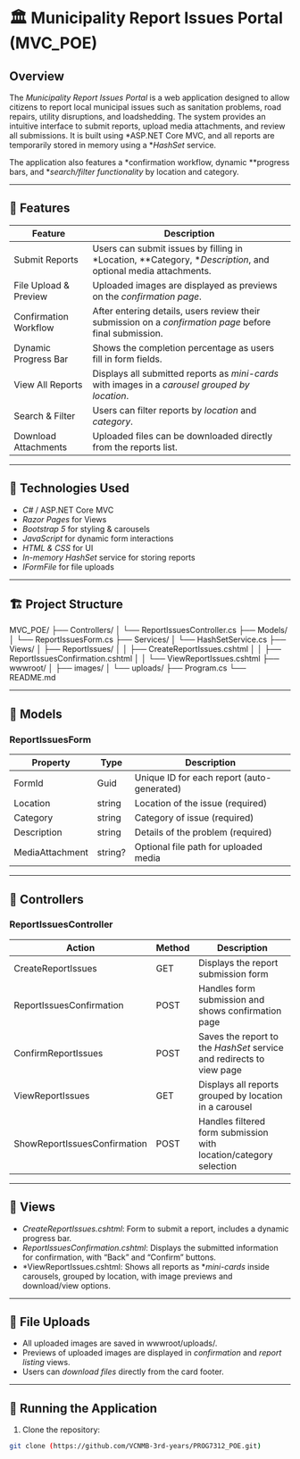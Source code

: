 # 🏛 Municipality Report Issues Portal (MVC_POE)

## Overview

The *Municipality Report Issues Portal* is a web application designed to allow citizens to report local municipal issues such as sanitation problems, road repairs, utility disruptions, and loadshedding. The system provides an intuitive interface to submit reports, upload media attachments, and review all submissions. It is built using *ASP.NET Core MVC, and all reports are temporarily stored in memory using a **HashSet* service.  

The application also features a *confirmation workflow, dynamic **progress bars, and **search/filter functionality* by location and category.  

---

## 📂 Features

| Feature | Description |
|---------|-------------|
| Submit Reports | Users can submit issues by filling in *Location, **Category, **Description*, and optional media attachments. |
| File Upload & Preview | Uploaded images are displayed as previews on the *confirmation page*. |
| Confirmation Workflow | After entering details, users review their submission on a *confirmation page* before final submission. |
| Dynamic Progress Bar | Shows the completion percentage as users fill in form fields. |
| View All Reports | Displays all submitted reports as *mini-cards* with images in a *carousel grouped by location*. |
| Search & Filter | Users can filter reports by *location* and *category*. |
| Download Attachments | Uploaded files can be downloaded directly from the reports list. |

---

## 🧩 Technologies Used

- *C#* / ASP.NET Core MVC
- *Razor Pages* for Views
- *Bootstrap 5* for styling & carousels
- *JavaScript* for dynamic form interactions
- *HTML & CSS* for UI
- *In-memory HashSet* service for storing reports
- *IFormFile* for file uploads

---

## 🏗 Project Structure

MVC_POE/
├── Controllers/
│ └── ReportIssuesController.cs
├── Models/
│ └── ReportIssuesForm.cs
├── Services/
│ └── HashSetService.cs
├── Views/
│ ├── ReportIssues/
│ │ ├── CreateReportIssues.cshtml
│ │ ├── ReportIssuesConfirmation.cshtml
│ │ └── ViewReportIssues.cshtml
├── wwwroot/
│ ├── images/
│ └── uploads/
├── Program.cs
└── README.md


---

## 📝 Models

### ReportIssuesForm

| Property | Type | Description |
|----------|------|-------------|
| FormId | Guid | Unique ID for each report (auto-generated) |
| Location | string | Location of the issue (required) |
| Category | string | Category of issue (required) |
| Description | string | Details of the problem (required) |
| MediaAttachment | string? | Optional file path for uploaded media |

---

## 🔧 Controllers

### ReportIssuesController

| Action | Method | Description |
|--------|--------|-------------|
| CreateReportIssues | GET | Displays the report submission form |
| ReportIssuesConfirmation | POST | Handles form submission and shows confirmation page |
| ConfirmReportIssues | POST | Saves the report to the *HashSet* service and redirects to view page |
| ViewReportIssues | GET | Displays all reports grouped by location in a carousel |
| ShowReportIssuesConfirmation | POST | Handles filtered form submission with location/category selection |

---

## 🎨 Views

- *CreateReportIssues.cshtml*: Form to submit a report, includes a dynamic progress bar.
- *ReportIssuesConfirmation.cshtml*: Displays the submitted information for confirmation, with “Back” and “Confirm” buttons.
- *ViewReportIssues.cshtml: Shows all reports as **mini-cards* inside carousels, grouped by location, with image previews and download/view options.

---

## 💾 File Uploads

- All uploaded images are saved in wwwroot/uploads/.
- Previews of uploaded images are displayed in *confirmation* and *report listing* views.
- Users can *download files* directly from the card footer.

---

## 🚀 Running the Application

1. Clone the repository:

```bash
git clone (https://github.com/VCNMB-3rd-years/PROG7312_POE.git)

